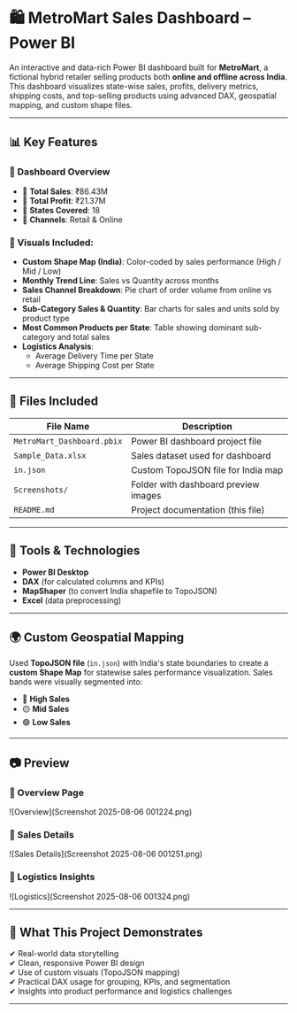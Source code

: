 # 🛍️ MetroMart Sales Dashboard – Power BI

An interactive and data-rich Power BI dashboard built for **MetroMart**, a fictional hybrid retailer selling products both **online and offline across India**. This dashboard visualizes state-wise sales, profits, delivery metrics, shipping costs, and top-selling products using advanced DAX, geospatial mapping, and custom shape files.

---

## 📊 Key Features

### 🔹 Dashboard Overview
- 📌 **Total Sales**: ₹86.43M  
- 📌 **Total Profit**: ₹21.37M  
- 📌 **States Covered**: 18  
- 📌 **Channels**: Retail & Online  

### 🔹 Visuals Included:
- **Custom Shape Map (India)**: Color-coded by sales performance (High / Mid / Low)
- **Monthly Trend Line**: Sales vs Quantity across months
- **Sales Channel Breakdown**: Pie chart of order volume from online vs retail
- **Sub-Category Sales & Quantity**: Bar charts for sales and units sold by product type
- **Most Common Products per State**: Table showing dominant sub-category and total sales
- **Logistics Analysis**:
  - Average Delivery Time per State
  - Average Shipping Cost per State

---

## 📁 Files Included

| File Name                  | Description                                 |
|---------------------------|---------------------------------------------|
| `MetroMart_Dashboard.pbix` | Power BI dashboard project file             |
| `Sample_Data.xlsx`        | Sales dataset used for dashboard            |
| `in.json`                 | Custom TopoJSON file for India map          |
| `Screenshots/`            | Folder with dashboard preview images        |
| `README.md`               | Project documentation (this file)           |

---

## 🧠 Tools & Technologies

- **Power BI Desktop**
- **DAX** (for calculated columns and KPIs)
- **MapShaper** (to convert India shapefile to TopoJSON)
- **Excel** (data preprocessing)

---

## 🌍 Custom Geospatial Mapping

Used **TopoJSON file** (`in.json`) with India's state boundaries to create a **custom Shape Map** for statewise sales performance visualization. Sales bands were visually segmented into:
- 🔴 **High Sales**  
- 🟡 **Mid Sales**  
- 🟢 **Low Sales**

---

## 📷 Preview

### 🔸 Overview Page
![Overview](Screenshot 2025-08-06 001224.png)

### 🔸 Sales Details
![Sales Details](Screenshot 2025-08-06 001251.png)

### 🔸 Logistics Insights
![Logistics](Screenshot 2025-08-06 001324.png)

---

## 🧾 What This Project Demonstrates

✔ Real-world data storytelling  
✔ Clean, responsive Power BI design  
✔ Use of custom visuals (TopoJSON mapping)  
✔ Practical DAX usage for grouping, KPIs, and segmentation  
✔ Insights into product performance and logistics challenges  

---
